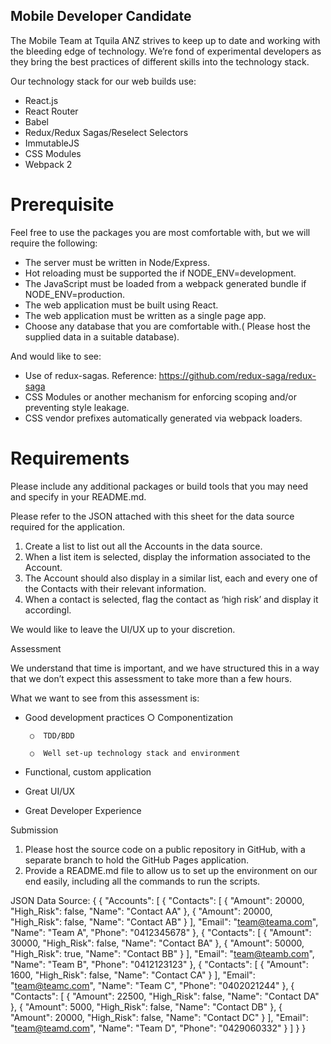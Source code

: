 ## Mobile Developer Candidate

The Mobile Team at Tquila ANZ strives to keep up to date and working with the bleeding edge of technology. We’re fond of experimental developers as they bring the best practices of different skills into the technology stack.


Our technology stack for our web builds use:

* React.js
* React Router
* Babel
* Redux/Redux Sagas/Reselect Selectors
* ImmutableJS
* CSS Modules
* Webpack 2

# Prerequisite


Feel free to use the packages you are most comfortable with, but we will require the following:

* The server must be written in Node/Express.
* Hot reloading must be supported the if NODE_ENV=development.
* The JavaScript must be loaded from a webpack generated bundle if NODE_ENV=production.
* The web application must be built using React.
* The web application must be written as a single page app.
* Choose any database that you are comfortable with.( Please host the supplied data in a suitable database).

And would like to see:

* Use of redux-sagas. Reference: https://github.com/redux-saga/redux-saga
* CSS Modules or another mechanism for enforcing scoping and/or preventing style leakage.
* CSS vendor prefixes automatically generated via webpack loaders.

# Requirements

Please include any additional packages or build tools that you may need and specify in your README.md.


Please refer to the JSON attached with this sheet for the data source required for the application.


 1. Create a list to list out all the Accounts in the data source.
 2. When a list item is selected, display the information associated to the Account.
 3. The Account should also display in a similar list, each and every one of the Contacts with their relevant information.
 4. When a contact is selected, flag the contact as ‘high risk’ and display it accordingl.


We would like to leave the UI/UX up to your discretion.


Assessment


We understand that time is important, and we have structured this in a way that we don’t expect this assessment to take more than a few hours.


What we want to see from this assessment is:

*  Good development practices
        ○  Componentization

        ○  TDD/BDD

        ○  Well set-up technology stack and environment

* Functional, custom application
* Great UI/UX
* Great Developer Experience


Submission

 1. Please host the source code on a public repository in GitHub, with a separate branch to hold the GitHub Pages application.
 2. Provide a README.md file to allow us to set up the environment on our end easily, including all the commands to run the scripts.


JSON Data Source:
 { {
    "Accounts": [
        {
            "Contacts": [
                {
                    "Amount": 20000,
                    "High_Risk": false,
                    "Name": "Contact AA"
                },
                {
                    "Amount": 20000,
                    "High_Risk": false,
                    "Name": "Contact AB"
                }
            ],
            "Email": "team@teama.com",
            "Name": "Team A",
            "Phone": "0412345678"
        },
        {
            "Contacts": [
                {
                    "Amount": 30000,
                    "High_Risk": false,
                    "Name": "Contact BA"
                },
                {
                    "Amount": 50000,
                    "High_Risk": true,
                    "Name": "Contact BB"
                }
            ],
            "Email": "team@teamb.com",
            "Name": "Team B",
            "Phone": "0412123123"
        },
        {
            "Contacts": [
                {
                    "Amount": 1600,
                    "High_Risk": false,
                    "Name": "Contact CA"
                }
            ],
            "Email": "team@teamc.com",
            "Name": "Team C",
            "Phone": "0402021244"
        },
        {
            "Contacts": [
                {
                    "Amount": 22500,
                    "High_Risk": false,
                    "Name": "Contact DA"
                },
                {
                    "Amount": 5000,
                    "High_Risk": false,
                    "Name": "Contact DB"
                },
                {
                    "Amount": 20000,
                    "High_Risk": false,
                    "Name": "Contact DC"
                }
            ],
            "Email": "team@teamd.com",
            "Name": "Team D",
            "Phone": "0429060332"
        }
    ]
 } }
